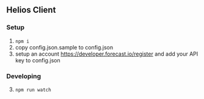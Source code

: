 ## Helios Client


### Setup

1. `npm i`
2. copy config.json.sample to config.json
3. setup an account https://developer.forecast.io/register and add your API key to config.json

### Developing

3. `npm run watch`
